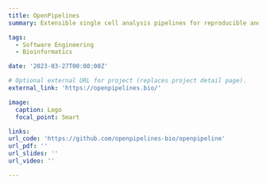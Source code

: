 ```yaml
---
title: OpenPipelines
summary: Extensible single cell analysis pipelines for reproducible and large-scale single cell processing using Viash and Nextflow. These pipelines are built using the Viash framework on top of the nextflow workflow system.

tags:
  - Software Engineering
  - Bioinformatics

date: '2023-03-27T00:00:00Z'

# Optional external URL for project (replaces project detail page).
external_link: 'https://openpipelines.bio/'

image:
  caption: Logo
  focal_point: Smart

links:
url_code: 'https://github.com/openpipelines-bio/openpipeline'
url_pdf: ''
url_slides: ''
url_video: ''

---
```



